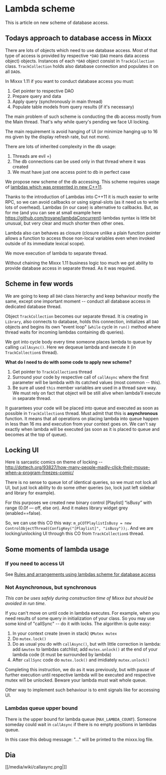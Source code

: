 # Lambda scheme

This is article on new scheme of database access.

## Todays approach to database access in Mixxx

There are lots of objects which need to use database access. Most of
that type of access is provided by respective `*DAO` (`DAO` means data
access object) objects. Instances of each `*DAO` object consist in
`TrackCollection` class. `TrackCollection` holds also database
connection and populates it on all `DAO`s.

In Mixxx 1.11 if you want to conduct database access you must:

1.  Get pointer to respective DAO
2.  Prepare query and data
3.  Apply query (synchronously in main thread)
4.  Populate table models from query results (if it's necessary)

The main problem of such scheme is conducting the db access mostly from
the Main thread. That's why while query's pending we face UI locking.

The main requirement is avoid hanging of UI (or minimize hanging up to
16 ms given by the display refresh rate, but not more).

There are lots of inherited complexity in the db usage:

1.  Threads are evil =)
2.  The db connections can be used only in that thread where it was
    created
3.  We must have just one access point to db in perfect case

We propose new scheme of the db accessing. This scheme requires usage of
[lambdas which was presented in new
C++11](http://www.cprogramming.com/c++11/c++11-lambda-closures.html).

Thanks to the introduction of Lambdas into C++11 it is much easier to
write RPC, so we can avoid callbacks or using signal-slots (as it need
us to write lots of overhead). Lambdas (in our case) is alternative to
callbacks. But, as for me (and you can see at small example here
<https://github.com/troyane/lambdaConcurrent>) lambdas syntax is little
bit unusual, but very clear and much shorter then other ones.

Lambda also can behaves as closure (closure unlike a plain function
pointer allows a function to access those non-local variables even when
invoked outside of its immediate lexical scope).

We move execution of lambda to separate thread.

Without chaining the Mixxx 1.11 business logic too much we got ability
to provide database access in separate thread. As it was required.

## Scheme in few words

We are going to keep all `DAO` class hierarchy and keep behaviour mostly
the same, except one important moment -- conduct all database access in
dedicated database thread.

Object `TrackCollection` becomes our separate thread. It is creating in
`Library`, also connects to database, holds this connection, initializes
all `DAO` objects and begins its own "event loop" (`while` cycle in
`run()` method where thread waits for incoming lambdas containing db
queries).

We got into cycle body every time someone places lambda to queue by
calling `callAsync()`. Here we dequeue lambda and execute it (in
`TrackCollection`s thread).

**What do I need to do with some code to apply new scheme?**

1.  Get pointer to `TrackCollection`s thread
2.  Surround your code by respective call of `callAsync` where the first
    parameter will be lambda with its catched values (most common --
    this).
3.  Be sure all used `this` member variables are used in a thread save
    way. We must rely on fact that object will be still alive when
    lambda'll execute in separate thread. 

It guarantees your code will be placed into queue and executed as soon
as possible in `TrackCollection`s thread. Must admit that this is
**asynchronous** function. It means that all operations on placing
lambda into queue happen in less than 16 ms and execution from your
context goes on. We can't say exactly when lambda will be executed (as
soon as it is placed to queue and becomes at the top of queue).

## Locking UI

Here is sarcastic comics on theme of locking --
<http://dottech.org/93827/how-many-people-madly-click-their-mouse-when-a-program-freezes-comic/>

There is no sense to queue lot of identical queries, so we must not lock
all UI, but just lock ability to do some other queries (so, lock just
left sidebar and library for example).

For this purposes we created new binary control \[Playlist\] “isBusy”
with range (0.0f — off, else on). And it makes library widget grey
(enabled==false).

So, we can use this CO this way: `m_pCOTPlaylistIsBusy = new
ControlObjectThread(ConfigKey("[Playlist]", "isBusy"));`. And we are
locking/unlocking UI through this CO from `TrackCollection`s thread.

## Some moments of lambda usage

### If you need to access UI

See [Rules and arrangements using lambdas scheme for database
access](lambda_rules)

### Not Asynchronous, but synchronous

*This can be uses safely during construction time of Mixxx but should be
avoided in run time.*

If you can't move on until code in lambda executes. For example, when
you need results of some query in initialization of your class. So you
may use some kind of "callSync" -- do it with locks. The algorithm is
quite easy:

1.  In your context create (even in stack) `QMutex mutex`
2.  Do `mutex.lock()`
3.  Do as usual you do with `callAsync()`, but with little correction in
    lambda: add `&mutex` to lambdas catchlist; add `mutex.unlock()` at
    the end of your lambda code (it must be surrounded by lambda)
4.  After `callSync` code do `mutex.lock()` and imidiately
    `mutex.unlock()`

Completing this instruction, we do as it was previously, but with pause
of further execution until respective lambda will be executed and
respective mutex will be unlocked. Beware your lambda must wait whole
queue.

Other way to implement such behaviour is to emit signals like for
accessing UI.

### Lambdas queue upper bound

There is the upper bound for lambda queue (`MAX_LAMBDA_COUNT`). Someone
someday could wait in `callAsync` if there is no empty positions in
lambdas queue.

In this case this debug message: "..." will be printed to the mixxx.log
file.

## Dia

[[/media/wiki/callasync.png|]]
